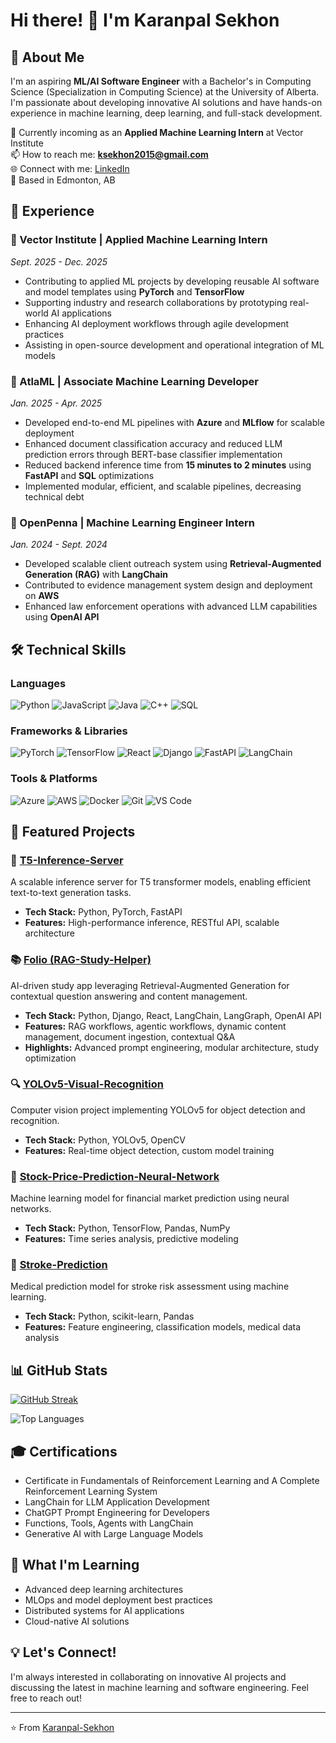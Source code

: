 # Hi there! 👋 I'm Karanpal Sekhon

## 🚀 About Me
I'm an aspiring **ML/AI Software Engineer** with a Bachelor's in Computing Science (Specialization in Computing Science) at the University of Alberta. I'm passionate about developing innovative AI solutions and have hands-on experience in machine learning, deep learning, and full-stack development.

🔭 Currently incoming as an **Applied Machine Learning Intern** at Vector Institute  
📫 How to reach me: **ksekhon2015@gmail.com**  
🌐 Connect with me: [LinkedIn](https://linkedin.com/in/Karanpal-Sekhon)  
📍 Based in Edmonton, AB

## 💼 Experience

### 🏢 Vector Institute | Applied Machine Learning Intern
*Sept. 2025 - Dec. 2025*
- Contributing to applied ML projects by developing reusable AI software and model templates using **PyTorch** and **TensorFlow**
- Supporting industry and research collaborations by prototyping real-world AI applications
- Enhancing AI deployment workflows through agile development practices
- Assisting in open-source development and operational integration of ML models

### 🏢 AtlaML | Associate Machine Learning Developer  
*Jan. 2025 - Apr. 2025*
- Developed end-to-end ML pipelines with **Azure** and **MLflow** for scalable deployment
- Enhanced document classification accuracy and reduced LLM prediction errors through BERT-base classifier implementation
- Reduced backend inference time from **15 minutes to 2 minutes** using **FastAPI** and **SQL** optimizations
- Implemented modular, efficient, and scalable pipelines, decreasing technical debt

### 🏢 OpenPenna | Machine Learning Engineer Intern
*Jan. 2024 - Sept. 2024*
- Developed scalable client outreach system using **Retrieval-Augmented Generation (RAG)** with **LangChain**
- Contributed to evidence management system design and deployment on **AWS**
- Enhanced law enforcement operations with advanced LLM capabilities using **OpenAI API**

## 🛠️ Technical Skills

### Languages
![Python](https://img.shields.io/badge/Python-3776AB?style=for-the-badge&logo=python&logoColor=white)
![JavaScript](https://img.shields.io/badge/JavaScript-F7DF1E?style=for-the-badge&logo=javascript&logoColor=black)
![Java](https://img.shields.io/badge/Java-ED8B00?style=for-the-badge&logo=java&logoColor=white)
![C++](https://img.shields.io/badge/C++-00599C?style=for-the-badge&logo=cplusplus&logoColor=white)
![SQL](https://img.shields.io/badge/SQL-4479A1?style=for-the-badge&logo=postgresql&logoColor=white)

### Frameworks & Libraries
![PyTorch](https://img.shields.io/badge/PyTorch-EE4C2C?style=for-the-badge&logo=pytorch&logoColor=white)
![TensorFlow](https://img.shields.io/badge/TensorFlow-FF6F00?style=for-the-badge&logo=tensorflow&logoColor=white)
![React](https://img.shields.io/badge/React-20232A?style=for-the-badge&logo=react&logoColor=61DAFB)
![Django](https://img.shields.io/badge/Django-092E20?style=for-the-badge&logo=django&logoColor=white)
![FastAPI](https://img.shields.io/badge/FastAPI-005571?style=for-the-badge&logo=fastapi&logoColor=white)
![LangChain](https://img.shields.io/badge/LangChain-121212?style=for-the-badge&logo=chainlink&logoColor=white)

### Tools & Platforms
![Azure](https://img.shields.io/badge/Azure-0089D0?style=for-the-badge&logo=microsoft-azure&logoColor=white)
![AWS](https://img.shields.io/badge/AWS-232F3E?style=for-the-badge&logo=amazon-aws&logoColor=white)
![Docker](https://img.shields.io/badge/Docker-2496ED?style=for-the-badge&logo=docker&logoColor=white)
![Git](https://img.shields.io/badge/Git-F05032?style=for-the-badge&logo=git&logoColor=white)
![VS Code](https://img.shields.io/badge/VS%20Code-007ACC?style=for-the-badge&logo=visual-studio-code&logoColor=white)

## 🌟 Featured Projects

### 🤖 [T5-Inference-Server](https://github.com/Karanpal-Sekhon/T5-Inference-Server)
A scalable inference server for T5 transformer models, enabling efficient text-to-text generation tasks.
- **Tech Stack:** Python, PyTorch, FastAPI
- **Features:** High-performance inference, RESTful API, scalable architecture

### 📚 [Folio (RAG-Study-Helper)](https://github.com/Karanpal-Sekhon/RAG-Study-Helper)
AI-driven study app leveraging Retrieval-Augmented Generation for contextual question answering and content management.
- **Tech Stack:** Python, Django, React, LangChain, LangGraph, OpenAI API
- **Features:** RAG workflows, agentic workflows, dynamic content management, document ingestion, contextual Q&A
- **Highlights:** Advanced prompt engineering, modular architecture, study optimization

### 🔍 [YOLOv5-Visual-Recognition](https://github.com/Karanpal-Sekhon/Yolov5-Visual-Recognition)
Computer vision project implementing YOLOv5 for object detection and recognition.
- **Tech Stack:** Python, YOLOv5, OpenCV
- **Features:** Real-time object detection, custom model training

### 🧠 [Stock-Price-Prediction-Neural-Network](https://github.com/Karanpal-Sekhon/Stock-Price-Prediction-Neural-Network)
Machine learning model for financial market prediction using neural networks.
- **Tech Stack:** Python, TensorFlow, Pandas, NumPy
- **Features:** Time series analysis, predictive modeling

### 🏥 [Stroke-Prediction](https://github.com/Karanpal-Sekhon/Stroke-Prediction)
Medical prediction model for stroke risk assessment using machine learning.
- **Tech Stack:** Python, scikit-learn, Pandas
- **Features:** Feature engineering, classification models, medical data analysis

## 📊 GitHub Stats

[![GitHub Streak](https://streak-stats.demolab.com/?user=Karanpal-Sekhon&layout=compact&theme=radical)](https://git.io/streak-stats)

![Top Languages](https://github-readme-stats.vercel.app/api/top-langs/?username=Karanpal-Sekhon&layout=compact&theme=radical)

## 🎓 Certifications
- Certificate in Fundamentals of Reinforcement Learning and A Complete Reinforcement Learning System
- LangChain for LLM Application Development
- ChatGPT Prompt Engineering for Developers
- Functions, Tools, Agents with LangChain
- Generative AI with Large Language Models

## 🌱 What I'm Learning
- Advanced deep learning architectures
- MLOps and model deployment best practices
- Distributed systems for AI applications
- Cloud-native AI solutions

## 💡 Let's Connect!
I'm always interested in collaborating on innovative AI projects and discussing the latest in machine learning and software engineering. Feel free to reach out!

---
⭐️ From [Karanpal-Sekhon](https://github.com/Karanpal-Sekhon)
